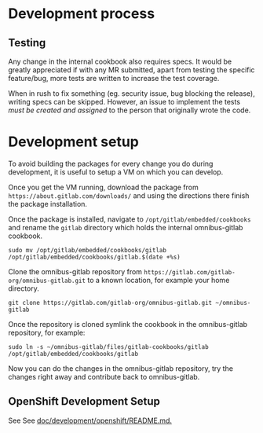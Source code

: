 
# Development process

## Testing

Any change in the internal cookbook also requires specs.
It would be greatly appreciated if with any MR submitted, apart from testing
the specific feature/bug, more tests are written to increase the test coverage.

When in rush to fix something (eg. security issue, bug blocking the release),
writing specs can be skipped. However, an issue to implement the tests
*must be created and assigned* to the person that originally wrote the code.


# Development setup

To avoid building the packages for every change you do during development, it
is useful to setup a VM on which you can develop.

Once you get the VM running, download the package from
`https://about.gitlab.com/downloads/` and using the directions there finish the
package installation.

Once the package is installed, navigate to `/opt/gitlab/embedded/cookbooks` and
rename the `gitlab` directory which holds the internal omnibus-gitlab cookbook.

```
sudo mv /opt/gitlab/embedded/cookbooks/gitlab /opt/gitlab/embedded/cookbooks/gitlab.$(date +%s)
```

Clone the omnibus-gitlab repository from
`https://gitlab.com/gitlab-org/omnibus-gitlab.git` to a known location, for
example your home directory.

```
git clone https://gitlab.com/gitlab-org/omnibus-gitlab.git ~/omnibus-gitlab
```

Once the repository is cloned symlink the cookbook in the omnibus-gitlab
repository, for example:

```
sudo ln -s ~/omnibus-gitlab/files/gitlab-cookbooks/gitlab /opt/gitlab/embedded/cookbooks/gitlab
```

Now you can do the changes in the omnibus-gitlab repository, try the changes
right away and contribute back to omnibus-gitlab.

## OpenShift Development Setup

See See [doc/development/openshift/README.md.](doc/development/openshift/README.md#development-setup)
